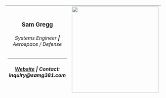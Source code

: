| <h3> Sam Gregg </h3> <h6> Systems Engineer <b>\|</b> Aerospace / Defense </h6> <hr>  <h5> <a href="http://www.samg381.com">Website</a> <b>\|</b> Contact: inquiry&#8203;@samg381.com </h5> | <img src="https://github-readme-stats.vercel.app/api/top-langs/?username=Samg381&layout=donut-vertical&exclude_repo=Firefighter-Loadout-Configurator,Double-Pendulum-Solver,Full-State-Feedback-Controller,SimRip,Newegg-Bot" height="280px" /> <!-- Hide quick / duplicate projects --> |
| ------------- | ------------- |

